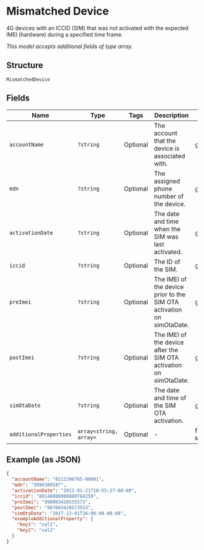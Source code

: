 
# Mismatched Device

4G devices with an ICCID (SIM) that was not activated with the expected IMEI (hardware) during a specified time frame.

*This model accepts additional fields of type array.*

## Structure

`MismatchedDevice`

## Fields

| Name | Type | Tags | Description | Getter | Setter |
|  --- | --- | --- | --- | --- | --- |
| `accountName` | `?string` | Optional | The account that the device is associated with. | getAccountName(): ?string | setAccountName(?string accountName): void |
| `mdn` | `?string` | Optional | The assigned phone number of the device. | getMdn(): ?string | setMdn(?string mdn): void |
| `activationDate` | `?string` | Optional | The date and time when the SIM was last activated. | getActivationDate(): ?string | setActivationDate(?string activationDate): void |
| `iccid` | `?string` | Optional | The ID of the SIM. | getIccid(): ?string | setIccid(?string iccid): void |
| `preImei` | `?string` | Optional | The IMEI of the device prior to the SIM OTA activation on simOtaDate. | getPreImei(): ?string | setPreImei(?string preImei): void |
| `postImei` | `?string` | Optional | The IMEI of the device after the SIM OTA activation on simOtaDate. | getPostImei(): ?string | setPostImei(?string postImei): void |
| `simOtaDate` | `?string` | Optional | The date and time of the SIM OTA activation. | getSimOtaDate(): ?string | setSimOtaDate(?string simOtaDate): void |
| `additionalProperties` | `array<string, array>` | Optional | - | findAdditionalProperty(string key): array | additionalProperty(string key, array value): void |

## Example (as JSON)

```json
{
  "accountName": "0212398765-00001",
  "mdn": "5096300587",
  "activationDate": "2011-01-21T10:55:27-08:00",
  "iccid": "89148000000800784259",
  "preImei": "990003420535573",
  "postImei": "987603420573553",
  "simOtaDate": "2017-12-01T16:00:00-08:00",
  "exampleAdditionalProperty": {
    "key1": "val1",
    "key2": "val2"
  }
}
```

